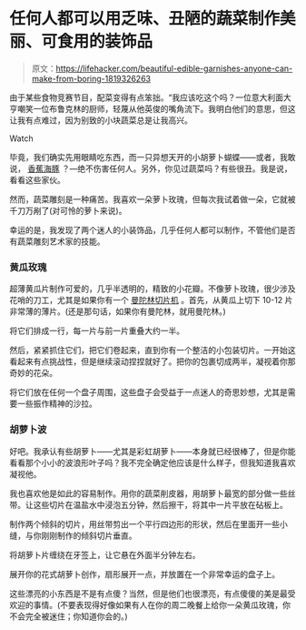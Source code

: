 # 任何人都可以用乏味、丑陋的蔬菜制作美丽、可食用的装饰品

> 原文：<https://lifehacker.com/beautiful-edible-garnishes-anyone-can-make-from-boring-1819326263>

由于某些食物竞赛节目，配菜变得有点笨拙。“我应该吃这个吗？一位意大利面大亨嘲笑一位布鲁克林的厨师，轻蔑从他英俊的嘴角流下。我明白他们的意思，但这让我有点难过，因为别致的小块蔬菜总是让我高兴。

Watch

毕竟，我们确实先用眼睛吃东西，而一只异想天开的小胡萝卜蝴蝶——或者，我敢说， [香蕉海豚](https://skillet.lifehacker.com/how-to-make-your-kids-lunch-fun-even-if-you-have-zero-1785177152) ？—绝不伤害任何人。另外，你见过蔬菜吗？有些很丑。我是说，看看这些家伙。

然而，蔬菜雕刻是一种痛苦。我喜欢一朵萝卜玫瑰，但每次我试着做一朵，它就被千刀万剐了(对可怜的萝卜来说)。

幸运的是，我发现了两个迷人的小装饰品，几乎任何人都可以制作，不管他们是否有蔬菜雕刻艺术家的技能。

### 黄瓜玫瑰

超薄黄瓜片制作可爱的，几乎半透明的，精致的小花瓣。不像萝卜玫瑰，很少涉及花哨的刀工，尤其是如果你有一个 [曼陀林切片机](https://lifehacker.com/four-tips-for-mastering-the-mandoline-slicer-1776572570) 。首先，从黄瓜上切下 10-12 片非常薄的薄片。(还是那句话，如果你有曼陀林，就用曼陀林。)

将它们排成一行，每一片与前一片重叠大约一半。

然后，紧紧抓住它们，把它们卷起来，直到你有一个整洁的小包装切片。一开始这看起来有点挑战性，但是继续滚动捏捏就好了。把你的包裹切成两半，凝视着你那奇妙的花朵。

将它们放在任何一个盘子周围，这些盘子会受益于一点迷人的奇思妙想，尤其是需要一些振作精神的沙拉。

### 胡萝卜波

好吧。我承认有些胡萝卜——尤其是彩虹胡萝卜——本身就已经很棒了，但是你能看看那个小小的波浪形叶子吗？我不完全确定他应该是什么样子，但我知道我喜欢凝视他。

我也喜欢他是如此的容易制作。用你的蔬菜削皮器，用胡萝卜最宽的部分做一些丝带。让这些切片在温盐水中浸泡五分钟，然后擦干，将其中一片平放在砧板上。

制作两个倾斜的切片，用丝带剪出一个平行四边形的形状，然后在里面开一些小缝，与你刚刚制作的倾斜切片垂直。

将胡萝卜片缠绕在牙签上，让它悬在外面半分钟左右。

展开你的花式胡萝卜创作，扇形展开一点，并放置在一个非常幸运的盘子上。

这些漂亮的小东西是不是有点傻？当然，但是他们也很漂亮，有点傻傻的美是最受欢迎的事情。(不要表现得好像如果有人在你的周二晚餐上给你一朵黄瓜玫瑰，你不会完全被迷住；你知道你会的。)